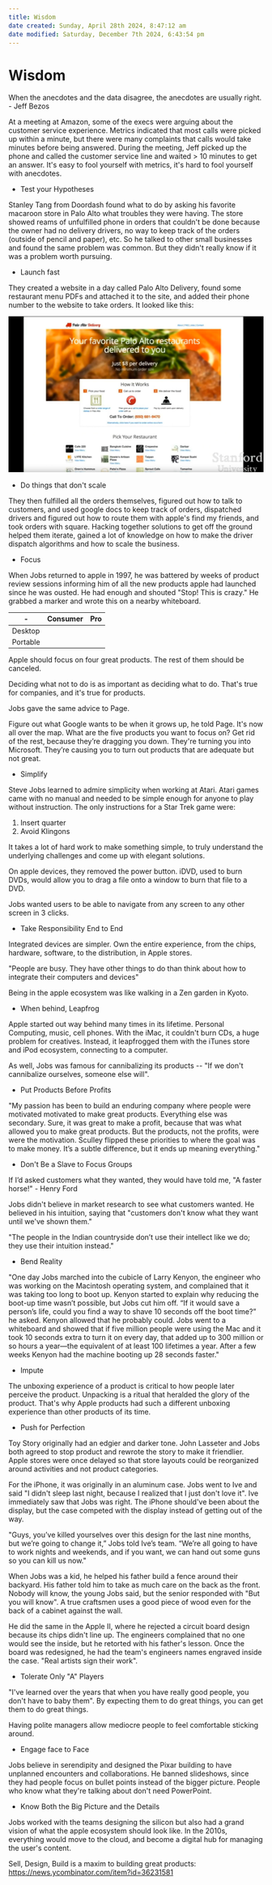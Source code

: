 ```yaml
---
title: Wisdom
date created: Sunday, April 28th 2024, 8:47:12 am
date modified: Saturday, December 7th 2024, 6:43:54 pm
---
```

# Wisdom

When the anecdotes and the data disagree, the anecdotes are usually
right. - Jeff Bezos

At a meeting at Amazon, some of the execs were arguing about the
customer service experience. Metrics indicated that most calls were
picked up within a minute, but there were many complaints that calls
would take minutes before being answered. During the meeting, Jeff
picked up the phone and called the customer service line and waited > 10
minutes to get an answer. It's easy to fool yourself with metrics, it's
hard to fool yourself with anecdotes.

- Test your Hypotheses

Stanley Tang from Doordash found what to do by asking his favorite
macaroon store in Palo Alto what troubles they were having. The store
showed reams of unfulfilled phone in orders that couldn't be done
because the owner had no delivery drivers, no way to keep track of the
orders (outside of pencil and paper), etc. So he talked to other small
businesses and found the same problem was common. But they didn't really
know if it was a problem worth pursuing.

- Launch fast

They created a website in a day called Palo Alto Delivery, found some
restaurant menu PDFs and attached it to the site, and added their phone
number to the website to take orders. It looked like this:

![Palo Alto Delivery](../img/palo-alto-delivery.png)

- Do things that don't scale

They then fulfilled all the orders themselves, figured out how to talk
to customers, and used google docs to keep track of orders, dispatched
drivers and figured out how to route them with apple's find my friends,
and took orders with square. Hacking together solutions to get off the
ground helped them iterate, gained a lot of knowledge on how to make the
driver dispatch algorithms and how to scale the business.

- Focus

When Jobs returned to apple in 1997, he was battered by weeks of product
review sessions informing him of all the new products apple had launched
since he was ousted. He had enough and shouted "Stop! This is crazy."
He grabbed a marker and wrote this on a nearby whiteboard.

| -        | Consumer | Pro |
|----------|----------|-----|
| Desktop  |          |     |
| Portable |          |     |

Apple should focus on four great products. The rest of them should be
canceled.

Deciding what not to do is as important as deciding what to do. That's
true for companies, and it's true for products.

Jobs gave the same advice to Page.

Figure out what Google wants to be when it grows up, he told Page. It's
now all over the map. What are the five products you want to focus on?
Get rid of the rest, because they’re dragging you down. They're turning
you into Microsoft. They’re causing you to turn out products that are
adequate but not great.

- Simplify

Steve Jobs learned to admire simplicity when working at Atari. Atari
games came with no manual and needed to be simple enough for anyone to
play without instruction. The only instructions for a Star Trek game
were:

1. Insert quarter
2. Avoid Klingons

It takes a lot of hard work to make something simple, to truly
understand the underlying challenges and come up with elegant solutions.

On apple devices, they removed the power button. iDVD, used to burn
DVDs, would allow you to drag a file onto a window to burn that file to
a DVD.

Jobs wanted users to be able to navigate from any screen to any other
screen in 3 clicks.

- Take Responsibility End to End

Integrated devices are simpler. Own the entire experience, from the
chips, hardware, software, to the distribution, in Apple stores.

"People are busy. They have other things to do than think about how to
integrate their computers and devices"

Being in the apple ecosystem was like walking in a Zen garden in Kyoto.

- When behind, Leapfrog

Apple started out way behind many times in its lifetime. Personal
Computing, music, cell phones. With the iMac, it couldn't burn CDs, a
huge problem for creatives. Instead, it leapfrogged them with the iTunes
store and iPod ecosystem, connecting to a computer.

As well, Jobs was famous for cannibalizing its products -- "If we don't
cannibalize ourselves, someone else will".

- Put Products Before Profits

"My passion has been to build an enduring company where people were
motivated motivated to make great products. Everything else was
secondary. Sure, it was great to make a profit, because that was what
allowed you to make great products. But the products, not the profits,
were were the motivation. Sculley flipped these priorities to where the
goal was to make money. It’s a subtle difference, but it ends up meaning
everything."

- Don't Be a Slave to Focus Groups

If I’d asked customers what they wanted, they would have told me, "A
faster horse!" - Henry Ford

Jobs didn't believe in market research to see what customers wanted. He
believed in his intuition, saying that "customers don't know what they
want until we've shown them."

"The people in the Indian countryside don’t use their intellect like we
do; they use their intuition instead."

- Bend Reality

"One day Jobs marched into the cubicle of Larry Kenyon, the engineer who
was working on the Macintosh operating system, and complained that it
was taking too long to boot up. Kenyon started to explain why reducing
the boot-up time wasn’t possible, but Jobs cut him off. “If it would
save a person’s life, could you find a way to shave 10 seconds off the
boot time?” he asked. Kenyon allowed that he probably could. Jobs went
to a whiteboard and showed that if five million people were using the
Mac and it took 10 seconds extra to turn it on every day, that added up
to 300 million or so hours a year—the equivalent of at least 100
lifetimes a year. After a few weeks Kenyon had the machine booting up 28
seconds faster."

- Impute

The unboxing experience of a product is critical to how people later
perceive the product. Unpacking is a ritual that heralded the glory of
the product. That's why Apple products had such a different unboxing
experience than other products of its time.

- Push for Perfection

Toy Story originally had an edgier and darker tone. John Lasseter and
Jobs both agreed to stop product and rewrote the story to make it
friendlier. Apple stores were once delayed so that store layouts could
be reorganized around activities and not product categories.

For the iPhone, it was originally in an aluminum case. Jobs went to Ive
and said "I didn't sleep last night, because I realized that I just
don't love it". Ive immediately saw that Jobs was right. The iPhone
should've been about the display, but the case competed with the display
instead of getting out of the way.

"Guys, you’ve killed yourselves over this design for the last nine
months, but we’re going to change it,” Jobs told Ive’s team. “We’re all
going to have to work nights and weekends, and if you want, we can hand
out some guns so you can kill us now."

When Jobs was a kid, he helped his father build a fence around their
backyard. His father told him to take as much care on the back as the
front. Nobody will know, the young Jobs said, but the senior responded
with "But you will know". A true craftsmen uses a good piece of wood
even for the back of a cabinet against the wall.

He did the same in the Apple II, where he rejected a circuit board
design because its chips didn't line up. The engineers complained that
no one would see the inside, but he retorted with his father's lesson.
Once the board was redesigned, he had the team's engineers names
engraved inside the case. "Real artists sign their work".

- Tolerate Only "A" Players

"I've learned over the years that when you have really good people, you
don't have to baby them". By expecting them to do great things, you can
get them to do great things.

Having polite managers allow mediocre people to feel comfortable
sticking around.

- Engage face to Face

Jobs believe in serendipity and designed the Pixar building to have
unplanned encounters and collaborations. He banned slideshows, since
they had people focus on bullet points instead of the bigger picture.
People who know what they're talking about don't need PowerPoint.

- Know Both the Big Picture and the Details

Jobs worked with the teams designing the silicon but also had a grand
vision of what the apple ecosystem should look like. In the 2010s,
everything would move to the cloud, and become a digital hub for
managing the user's content.

Sell, Design, Build is a maxim to building great products: <https://news.ycombinator.com/item?id=36231581>
